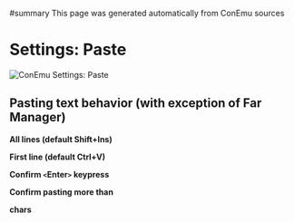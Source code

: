 ﻿#summary This page was generated automatically from ConEmu sources
<a href='Hidden comment:  IDD_SPG_PASTE '></a>
# Settings: Paste #
<img src='http://conemu-maximus5.googlecode.com/svn/files/Settings-Paste.png' title='ConEmu Settings: Paste'>



<h2>Pasting text behavior (with exception of Far Manager)</h2>

<b>All lines (default Shift+Ins)</b>

<b>First line (default Ctrl+V)</b>

<b>Confirm <code>&lt;</code>Enter<code>&gt;</code> keypress</b>

<b>Confirm pasting more than</b>

<b>chars</b>



